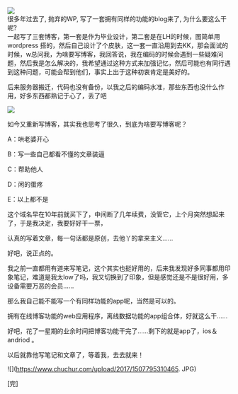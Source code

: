 ![](https://www.chuchur.com/upload/2017/1506761654663.jpg)   
很多年过去了, 抛弃的WP, 写了一套拥有同样的功能的blog来了, 为什么要这么干呢?   
一起写了三套博客，第一套是作为毕业设计，第二套是在LH的时候，图简单用wordpress 搭的，然后自己设计了个皮肤，这一套一直沿用到去KK，那会面试的时候，w总问我，为啥要写博客，我回答说，我在编码的时候会遇到一些疑难问题，然后我是怎么解决的，我希望通过这种方式来加强记忆，然后可能也有同行遇到这种问题，可能会帮到他们，事实上出于这种初衷肯定是美好的。   

后来服务器搬迁，代码也没有备份，以我之后的编码水准，那些东西也没什么作用，好多东西都熟记于心了，丢了吧   

![](https://www.chuchur.com/upload/2017/1507793650006.jpg)   

如今又重新写博客，其实我也思考了很久，到底为啥要写博客呢？   

A：哄老婆开心   

B：写一些自己都看不懂的文章装逼   

C：帮助他人   

D：闲的蛋疼   

E：以上都不是   

这个域名早在10年前就买下了，中间断了几年续费，没管它，上个月突然想起来了，于是我决定，我要好好干一票，   

认真的写着文章，每一句话都是原创，去他丫的拿来主义……   

好吧，说正点的。   

我之前一直都用有道来写笔记，这个其实也挺好用的，后来我发现好多同事都用印象笔记，难道是我太low了吗，我又切换到了印象，但是感觉还是不是很好用，多设备需要万恶的会员……   

那么我自己能不能写一个有同样功能的app呢，当然是可以的。   

拥有在线博客功能的web应用程序，离线数据功能的app组合体，好就这么干……   

好吧，花了一星期的业余时间把博客功能干完了……剩下的就是app了，ios＆andriod 。   

以后就靠他写笔记和文章了，等着我，去去就来！   

![](https://www.chuchur.com/upload/2017/1507795310465. JPG)   

[完]

